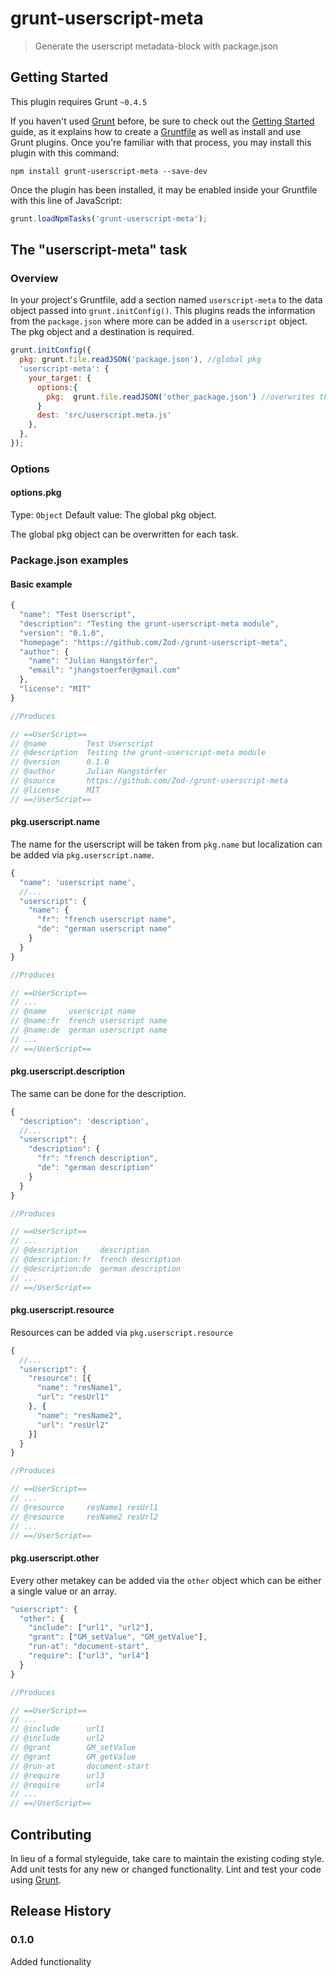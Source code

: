 # grunt-userscript-meta

> Generate the userscript metadata-block with package.json

## Getting Started
This plugin requires Grunt `~0.4.5`

If you haven't used [Grunt](http://gruntjs.com/) before, be sure to check out the [Getting Started](http://gruntjs.com/getting-started) guide, as it explains how to create a [Gruntfile](http://gruntjs.com/sample-gruntfile) as well as install and use Grunt plugins. Once you're familiar with that process, you may install this plugin with this command:

```shell
npm install grunt-userscript-meta --save-dev
```

Once the plugin has been installed, it may be enabled inside your Gruntfile with this line of JavaScript:

```js
grunt.loadNpmTasks('grunt-userscript-meta');
```

## The "userscript-meta" task

### Overview
In your project's Gruntfile, add a section named `userscript-meta` to the data object passed into `grunt.initConfig()`.
This plugins reads the information from the `package.json` where more can be added in a `userscript` object. The pkg object and a destination is required.
```js
grunt.initConfig({
  pkg: grunt.file.readJSON('package.json'), //global pkg
  'userscript-meta': {
    your_target: {
      options:{
        pkg:  grunt.file.readJSON('other_package.json') //overwrites the global pkg
      }
      dest: 'src/userscript.meta.js'
    },
  },
});
```

### Options

#### options.pkg
Type: `Object`
Default value: The global pkg object.

The global pkg object can be overwritten for each task.

### Package.json examples

#### Basic example

```javascript
{
  "name": "Test Userscript",
  "description": "Testing the grunt-userscript-meta module",
  "version": "0.1.0",
  "homepage": "https://github.com/Zod-/grunt-userscript-meta",
  "author": {
    "name": "Julian Hangstörfer",
    "email": "jhangstoerfer@gmail.com"
  },
  "license": "MIT"
}

//Produces

// ==UserScript==
// @name         Test Userscript
// @description  Testing the grunt-userscript-meta module
// @version      0.1.0
// @author       Julian Hangstörfer
// @source       https://github.com/Zod-/grunt-userscript-meta
// @license      MIT
// ==/UserScript==

```

#### pkg.userscript.name
The name for the userscript will be taken from `pkg.name` but localization can be added via
`pkg.userscript.name`.

```javascript
{
  "name": 'userscript name',
  //...
  "userscript": {
    "name": {
      "fr": "french userscript name",
      "de": "german userscript name"
    }
  }
}

//Produces

// ==UserScript==
// ...
// @name     userscript name
// @name:fr  french userscript name
// @name:de  german userscript name
// ...
// ==/UserScript==
```

#### pkg.userscript.description
The same can be done for the description.

```javascript
{
  "description": 'description',
  //...
  "userscript": {
    "description": {
      "fr": "french description",
      "de": "german description"
    }
  }
}

//Produces

// ==UserScript==
// ...
// @description     description
// @description:fr  french description
// @description:de  german description
// ...
// ==/UserScript==
```

#### pkg.userscript.resource
Resources can be added via `pkg.userscript.resource`

```javascript
{
  //...
  "userscript": {
    "resource": [{
      "name": "resName1",
      "url": "resUrl1"
    }, {
      "name": "resName2",
      "url": "resUrl2"
    }]
  }
}

//Produces

// ==UserScript==
// ...
// @resource     resName1 resUrl1
// @resource     resName2 resUrl2
// ...
// ==/UserScript==
```

#### pkg.userscript.other
Every other metakey can be added via the `other` object which can be either a
single value or an array.

```javascript
"userscript": {
  "other": {
    "include": ["url1", "url2"],
    "grant": ["GM_setValue", "GM_getValue"],
    "run-at": "document-start",
    "require": ["url3", "url4"]
  }
}

//Produces

// ==UserScript==
// ...
// @include      url1
// @include      url2
// @grant        GM_setValue
// @grant        GM_getValue
// @run-at       document-start
// @require      url3
// @require      url4
// ...
// ==/UserScript==
```

## Contributing
In lieu of a formal styleguide, take care to maintain the existing coding style. Add unit tests for any new or changed functionality. Lint and test your code using [Grunt](http://gruntjs.com/).

## Release History
### 0.1.0
Added functionality

